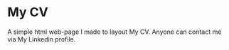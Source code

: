 # My CV
A simple html web-page I made to layout My CV.
Anyone can contact me via My Linkedin profile.

